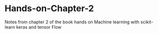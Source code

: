# Hands-on-Chapter-2
Notes from chapter 2 of the book hands on Machine learning with scikit-learn keras and tensor Flow
